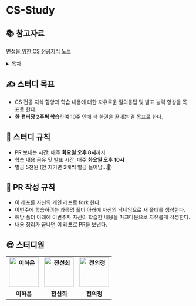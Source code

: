 # CS-Study

## 📚 참고자료 

[면접을 위한 CS 전공지식 노트](http://www.yes24.com/Product/Goods/108887922)

<details>
<summary>목차</summary>
<div markdown="1">

<br>

**1장. 디자인 패턴과 프로그래밍 패러다임**

1.1 디자인 패턴

1.2 프로그래밍 패러다임

**2장. 네트워크**

2.1 네트워크의 기초

2.2 TCP/IP 4계층 모델

2.3 네트워크 기기

2.4 IP 주소

2.5 HTTP

**3장. 운영체제**

3.1 운영체제와 컴퓨터

3.2 메모리 

3.3 프로세스와 스레드

3.4 CPU 스케줄링 알고리즘

**4장. 데이터베이스**

4.1 데이터베이스의 기본

4.2 ERD와 정규화 과정

4.3 트랜잭션과 무결성

4.4 데이터베이스의 종류

4.5 인덱스

4.6 조인의 종류

4.7 조인의 원리

**5장. 자료 구조**

5.1 복잡도

5.2 선형 자료 구조

5.3 비선형 자료 구조

</div>
</details>

## ✍ 스터디 목표 

- CS 전공 지식 함양과 학습 내용에 대한 자유로운 질의응답 및 발표 능력 향상을 목표로 한다. 
- **한 챕터당 2주씩 학습**하여 10주 안에 책 한권을 끝내는 걸 목표로 한다. 

## 📢 스터디 규칙 

- PR 보내는 시간: 매주 **화요일 오후 8시**까지 
- 학습 내용 공유 및 발표 시간: 매주 **화요일 오후 10시** 
- 벌금 5천원 (안 지키면 2배씩 벌금 늘어남...🤑) 

## 📌 PR 작성 규칙 

- 이 레포를 자신의 개인 레포로 fork 한다. 
- 이번주에 학습하려는 과목명 폴더 아래에 자신의 닉네임으로 새 폴더를 생성한다. 
- 해당 폴더 아래에 이번주차 자신이 학습한 내용을 마크다운으로 자유롭게 작성한다. 
- 내용 정리가 끝나면 이 레포로 PR을 보낸다. 

## 😎 스터디원 

<table style="font-weight : bold">
    <tr>
        <td align="center">
            <a href="https://github.com/leeeha">                 
                <img alt="이하은" src="https://avatars.githubusercontent.com/leeeha" width="80" />            
            </a>
        </td>
        <td align="center">
            <a href="https://github.com/funnysunny08">                 
                <img alt="전선희" src="https://avatars.githubusercontent.com/funnysunny08" width="80" />            
            </a>
        </td>
        <td align="center">
            <a href="https://github.com/juijeong8324">                 
                <img alt="전의정" src="https://avatars.githubusercontent.com/juijeong8324" width="80" />            
            </a>
        </td>
    </tr>
    <tr>
        <td align="center">이하은</td>
        <td align="center">전선희</td>
        <td align="center">전의정</td>
    </tr>
</table>




